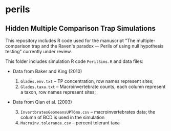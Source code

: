# perils
## Hidden Multiple Comparison Trap Simulations
This repository includes R code used for the manuscript "The multiple-comparison trap and the Raven's paradox -- Perils of using null hypothesis testing" currently under review.

This folder includes simulation R code `PerilSims.R` and data files:

- Data from Baker and King (2010)

  1. `Glades.env.txt` – TP concentration, row names represent sites;
  2. `Glades.taxa.txt` – Macroinvertebrate counts, each column represent a taxon, row names represent sites;
- Data from Qian et al. (2003)

  3.  `InvertbratesGeomeansUPT6mo.csv` – macroinvertebrates data; the column of BCD is used in the simulation
  4. `Macroinv.tolerance.csv` – percent tolerant taxa
